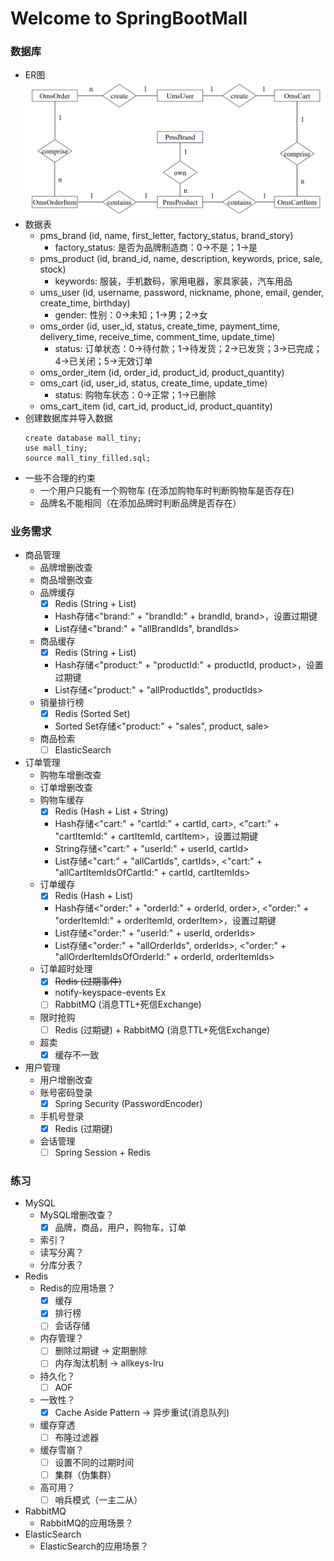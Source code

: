# Welcome to SpringBootMall

### 数据库

* ER图
  ![ER](docs/img/ER.png)
* 数据表
  * pms_brand (id, name, first_letter, factory_status, brand_story)
    * factory_status: 是否为品牌制造商：0->不是；1->是
  * pms_product (id, brand_id, name, description, keywords, price, sale, stock)
    * keywords: 服装，手机数码，家用电器，家具家装，汽车用品
  * ums_user (id, username, password, nickname, phone, email, gender, create_time, birthday)
    * gender: 性别：0->未知；1->男；2->女
  * oms_order (id, user_id, status, create_time, payment_time, delivery_time, receive_time, comment_time, update_time)
    * status: 订单状态：0->待付款；1->待发货；2->已发货；3->已完成；4->已关闭；5->无效订单
  * oms_order_item (id, order_id, product_id, product_quantity)
  * oms_cart (id, user_id, status, create_time, update_time)
    * status: 购物车状态：0->正常；1->已删除
  * oms_cart_item (id, cart_id, product_id, product_quantity)
* 创建数据库并导入数据
  ```shell
  create database mall_tiny;
  use mall_tiny;
  source mall_tiny_filled.sql;
  ```
* 一些不合理的约束
  * 一个用户只能有一个购物车 (在添加购物车时判断购物车是否存在)
  * 品牌名不能相同（在添加品牌时判断品牌是否存在）

### 业务需求

* 商品管理
  * 品牌增删改查
  * 商品增删改查
  * 品牌缓存
    - [X]  Redis (String + List)
      - Hash存储<"brand:" + "brandId:" + brandId, brand>，设置过期键
      - List存储<"brand:" + "allBrandIds", brandIds>
  * 商品缓存
    - [X]  Redis (String + List)
      - Hash存储<"product:" + "productId:" + productId, product>，设置过期键
      - List存储<"product:" + "allProductIds", productIds>
  * 销量排行榜
    - [X]  Redis (Sorted Set)
      - Sorted Set存储<"product:" + "sales", product, sale>
  * 商品检索
    - [ ]  ElasticSearch
* 订单管理
  * 购物车增删改查
  * 订单增删改查
  * 购物车缓存
    - [X]  Redis (Hash + List + String)
      - Hash存储<"cart:" + "cartId:" + cartId, cart>, <"cart:" + "cartItemId:" + cartItemId, cartItem>，设置过期键
      - String存储<"cart:" + "userId:" + userId, cartId>
      - List存储<"cart:" + "allCartIds", cartIds>, <"cart:" + "allCartItemIdsOfCartId:" + cartId, cartItemIds>
  * 订单缓存
    - [X]  Redis (Hash + List)
      - Hash存储<"order:" + "orderId:" + orderId, order>, <"order:" + "orderItemId:" + orderItemId, orderItem>，设置过期键
      - List存储<"order:" + "userId:" + userId, orderIds>
      - List存储<"order:" + "allOrderIds", orderIds>, <"order:" + "allOrderItemIdsOfOrderId:" + orderId, orderItemIds>
  * 订单超时处理
    - [X]  ~~Redis (过期事件)~~
      - notify-keyspace-events Ex
    - [ ]  RabbitMQ (消息TTL+死信Exchange)
  * 限时抢购
    - [ ]  Redis (过期键) + RabbitMQ (消息TTL+死信Exchange)
  * 超卖
    - [X] 缓存不一致
* 用户管理
  * 用户增删改查
  * 账号密码登录
    - [X]  Spring Security (PasswordEncoder)
  * 手机号登录
    - [X]  Redis (过期键)
  * 会话管理
    - [ ]  Spring Session + Redis

### 练习

* MySQL
  - MySQL增删改查？
    - [X] 品牌，商品，用户，购物车，订单
  - 索引？
  - 读写分离？
  - 分库分表？
* Redis
  - Redis的应用场景？
    - [X] 缓存
    - [X] 排行榜
    - [ ] 会话存储
  - 内存管理？
    - [ ] 删除过期键 -> 定期删除
    - [ ] 内存淘汰机制 -> allkeys-lru
  - 持久化？
    - [ ] AOF
  - 一致性？
    - [X] Cache Aside Pattern -> 异步重试(消息队列)
  - 缓存穿透
    - [ ] 布隆过滤器
  - 缓存雪崩？
    - [ ] 设置不同的过期时间
    - [ ] 集群（伪集群）
  - 高可用？
    - [ ] 哨兵模式（一主二从）
* RabbitMQ
  - RabbitMQ的应用场景？
* ElasticSearch
  - ElasticSearch的应用场景？
